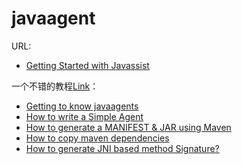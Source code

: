 # javaagent

URL:

- [Getting Started with Javassist](https://www.javassist.org/tutorial/tutorial.html)

一个不错的教程[Link](https://udaniweeraratne.wordpress.com/category/javaagent/)：

- [Getting to know javaagents](https://udaniweeraratne.wordpress.com/2015/10/25/getting-to-know-javaagents/)
- [How to write a Simple Agent](https://udaniweeraratne.wordpress.com/2015/11/08/how-to-write-a-simple-agent-2/)
- [How to generate a MANIFEST & JAR using Maven](https://udaniweeraratne.wordpress.com/2016/01/21/how-to-generate-a-manifest-using-maven/)
- [How to copy maven dependencies](https://udaniweeraratne.wordpress.com/2016/02/07/how-to-copy-maven-dependencies/)
- [How to generate JNI based method Signature?](https://udaniweeraratne.wordpress.com/2016/07/10/how-to-generate-jni-based-method-signature/)